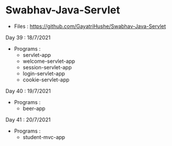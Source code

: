 # Swabhav-Java-Servlet
- Files : https://github.com/GayatriHushe/Swabhav-Java-Servlet
  
	  
Day 39 : 18/7/2021
  - Programs : 
      - servlet-app
	  - welcome-servlet-app
	  - session-servlet-app
	  - login-servlet-app
	  - cookie-servlet-app
	  
Day 40 : 19/7/2021
  - Programs : 
      - beer-app
	  
Day 41 : 20/7/2021
  - Programs : 
      - student-mvc-app